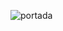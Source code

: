 ![portada](https://raw.githubusercontent.com/gsanchez1687/ClientVueHotels/main/public/img/banner.png)